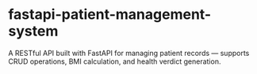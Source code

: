 # fastapi-patient-management-system
A RESTful API built with FastAPI for managing patient records — supports CRUD operations, BMI calculation, and health verdict generation.

